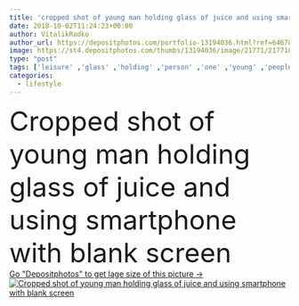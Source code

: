 ```yaml
---
title: 'cropped shot of young man holding glass of juice and using smartphone with blank screen'
date: 2018-10-02T11:24:23+00:00
author: VitalikRadko
author_url: https://depositphotos.com/portfolio-13194036.html?ref=64678756
image: https://st4.depositphotos.com/thumbs/13194036/image/21771/217710078/api_thumb_450.jpg?forcejpeg=true
type: "post"
tags: ['leisure' ,'glass' ,'holding' ,'person' ,'one' ,'young' ,'people' ,'fresh' ,'morning' ,'male' ,'man' ,'drink' ,'rest' ,'beverage' ,'electronic' ,'lifestyle' ,'indoors' ,'using' ,'juice' ,'asian' ,'eyeglasses' ,'apartment' ,'casual' ,'handsome' ,'gadget' ,'smartphone' ,'spectacles' ,'Homey' ,'Cropped' ,'copy space' ,'Domestic Life' ,'at home' ,'blank screen' ,'asian man' ,'millennial' ,'digital device' ]
categories: 
  - lifestyle
---
```

<div aling="center">
            <font size="60"> Cropped shot of young man holding glass of juice and using smartphone with blank screen</font>   
</div>
<div>
    <a href='https://depositphotos.com/217710078/stock-photo-cropped-shot-young-man-holding.html?ref=64678756' target=_blank > Go "Depositphotos" to get lage size of this picture ->
        <img href='https://depositphotos.com/217710078/stock-photo-cropped-shot-young-man-holding.html?ref=64678756' src='https://st4.depositphotos.com/13194036/21771/i/950/depositphotos_217710078-stock-photo-cropped-shot-young-man-holding.jpg?forcejpeg=true' alt='Cropped shot of young man holding glass of juice and using smartphone with blank screen' >
    </a>
</div>
